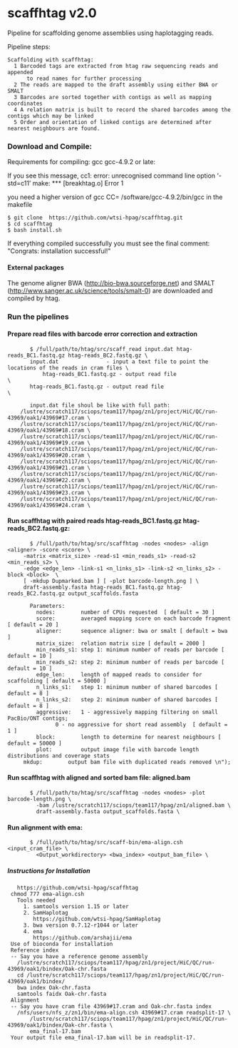 # scaffhtag v2.0
Pipeline for scaffolding genome assemblies using haplotagging reads.

Pipeline steps:
        
    Scaffolding with scaffhtag:
      1 Barcoded tags are extracted from htag raw sequencing reads and appended 
          to read names for further processing
      2 The reads are mapped to the draft assembly using either BWA or SMALT
      3 Barcodes are sorted together with contigs as well as mapping coordinates
      4 A relation matrix is built to record the shared barcodes among the contigs which may be linked
      5 Order and orientation of linked contigs are determined after nearest neighbours are found. 
      
### Download and Compile:
Requirements for compiling: gcc gcc-4.9.2 or late:

If you see this message,
cc1: error: unrecognised command line option ‘-std=c11’
make: *** [breakhtag.o] Error 1

you need a higher version of gcc
CC= /software/gcc-4.9.2/bin/gcc in the makefile


    $ git clone  https://github.com/wtsi-hpag/scaffhtag.git 
    $ cd scaffhtag
    $ bash install.sh
		
If everything compiled successfully you must see the final comment: 
		"Congrats: installation successful!"		


#### External packages
The genome aligner BWA (http://bio-bwa.sourceforge.net) and SMALT (http://www.sanger.ac.uk/science/tools/smalt-0) are downloaded and compiled by htag.

### Run the pipelines

#### Prepare read files with barcode error correction and extraction
           $ /full/path/to/htag/src/scaff_read input.dat htag-reads_BC1.fastq.gz htag-reads_BC2.fastq.gz \
	       input.dat               - input a text file to point the locations of the reads in cram files \
               htag-reads_BC1.fastq.gz - output read file                       \
	       htag-reads_BC1.fastq.gz - output read file                      \

	       input.dat file shoul be like with full path:
		/lustre/scratch117/sciops/team117/hpag/zn1/project/HiC/QC/run-43969/oak1/43969#17.cram \
		/lustre/scratch117/sciops/team117/hpag/zn1/project/HiC/QC/run-43969/oak1/43969#18.cram \
		/lustre/scratch117/sciops/team117/hpag/zn1/project/HiC/QC/run-43969/oak1/43969#19.cram \
		/lustre/scratch117/sciops/team117/hpag/zn1/project/HiC/QC/run-43969/oak1/43969#20.cram \
		/lustre/scratch117/sciops/team117/hpag/zn1/project/HiC/QC/run-43969/oak1/43969#21.cram \
		/lustre/scratch117/sciops/team117/hpag/zn1/project/HiC/QC/run-43969/oak1/43969#22.cram \
		/lustre/scratch117/sciops/team117/hpag/zn1/project/HiC/QC/run-43969/oak1/43969#23.cram \
		/lustre/scratch117/sciops/team117/hpag/zn1/project/HiC/QC/run-43969/oak1/43969#24.cram \ 

#### Run scaffhtag with paired reads htag-reads_BC1.fastq.gz htag-reads_BC2.fastq.gz:
           $ /full/path/to/htag/src/scaffhtag -nodes <nodes> -align <aligner> -score <score> \
	   	 -matrix <matrix_size> -read-s1 <min_reads_s1> -read-s2 <min_reads_s2> \
		 -edge <edge_len> -link-s1 <n_links_s1> -link-s2 <n_links_s2> -block <block>  \
		 [ -mkdup Dupmarked.bam ] [ -plot barcode-length.png ] \
		 draft-assembly.fasta htag-reads_BC1.fastq.gz htag-reads_BC2.fastq.gz output_scaffolds.fasta

	       Parameters:
             nodes:        number of CPUs requested  [ default = 30 ]
             score:        averaged mapping score on each barcode fragment [ default = 20 ]
             aligner:      sequence aligner: bwa or smalt [ default = bwa ]
             matrix_size:  relation matrix size [ default = 2000 ]
             min_reads_s1: step 1: minimum number of reads per barcode [ default = 10 ]
             min_reads_s2: step 2: minimum number of reads per barcode [ default = 10 ]
             edge_len:     length of mapped reads to consider for scaffolding [ default = 50000 ]
             n_links_s1:   step 1: minimum number of shared barcodes [ default = 8 ]
             n_links_s2:   step 2: minimum number of shared barcodes [ default = 8 ]
             aggressive:   1 - aggressively mapping filtering on small PacBio/ONT contigs; 
	     		   0 - no aggressive for short read assembly  [ default = 1 ]
             block:        length to determine for nearest neighbours [ default = 50000 ]
             plot:         output image file with barcode length distributions and coverage stats 
	     mkdup:        output bam file with duplicated reads removed \n"); 


#### Run scaffhtag with aligned and sorted bam file: aligned.bam  
           $ /full/path/to/htag/src/scaffhtag -nodes <nodes> -plot barcode-length.png \
             -bam /lustre/scratch117/sciops/team117/hpag/zn1/aligned.bam \
             draft-assembly.fasta output_scaffolds.fasta \


#### Run alignment with ema:
           $ /full/path/to/htag/src/scaff-bin/ema-align.csh <input_cram_file> \ 
             <Output_workdirectory> <bwa_index> <output_bam_file> \
	   
#####	 Instructions for Installation
 	   https://github.com/wtsi-hpag/scaffhtag
   	 chmod 777 ema-align.csh 
	   Tools needed 
	     1. samtools version 1.15 or later 
	     2. SamHaplotag 
 	        https://github.com/wtsi-hpag/SamHaplotag  
	     3. bwa version 0.7.12-r1044 or later
	     4. ema 
	        https://github.com/arshajii/ema 
	 Use of bioconda for installation 
	 Reference index 
	 -- Say you have a reference genome assembly  
	   /lustre/scratch117/sciops/team117/hpag/zn1/project/HiC/QC/run-43969/oak1/bindex/Oak-chr.fasta
	   cd /lustre/scratch117/sciops/team117/hpag/zn1/project/HiC/QC/run-43969/oak1/bindex/
	   bwa index Oak-chr.fasta
	   samtools faidx Oak-chr.fasta
	 Alignment 
	 -- Say you have cram file 43969#17.cram and Oak-chr.fasta index 
	   /nfs/users/nfs_z/zn1/bin/ema-align.csh 43969#17.cram readsplit-17 \
           /lustre/scratch117/sciops/team117/hpag/zn1/project/HiC/QC/run-43969/oak1/bindex/Oak-chr.fasta \ 
           ema_final-17.bam
	 Your output file ema_final-17.bam will be in readsplit-17.  
  
 


